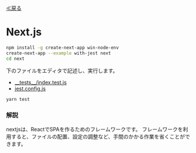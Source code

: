 [≪戻る](0.overview.md)

# Next.js

``` bash
npm install -g create-next-app win-node-env
create-next-app --example with-jest next
cd next
```

下のファイルをエディタで記述し、実行します。

* [\_\_tests\_\_/index.test.js](../next/__tests__/index.test.js)
* [jest.config.js](../next/jest.config.js)

``` bash
yarn test
```

### 解説

nextjsは、ReactでSPAを作るためのフレームワークです。
フレームワークを利用すると、ファイルの配置、設定の調整など、手間のかかる作業を省くことができます。
